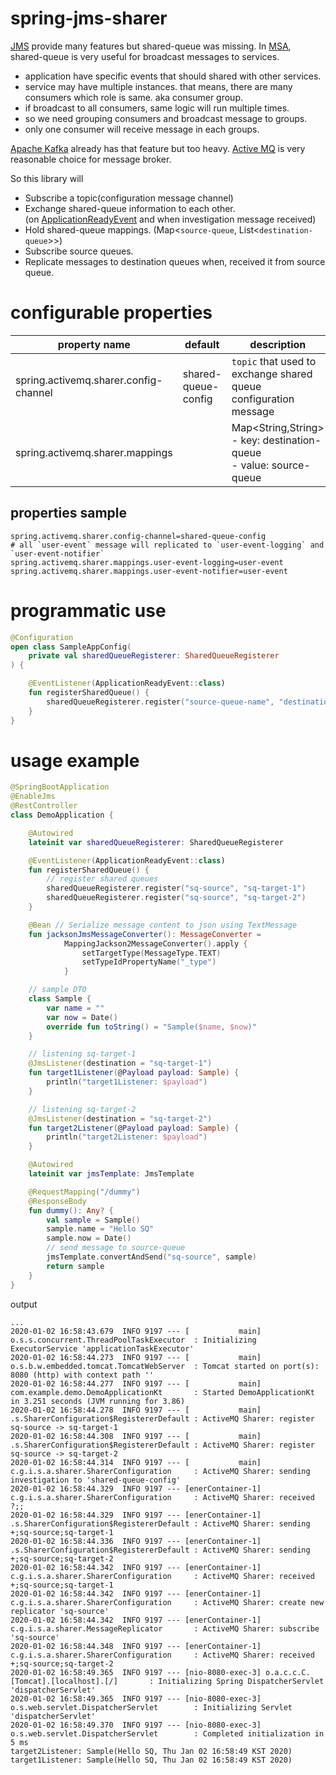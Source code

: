 # spring-jms-sharer
[JMS](https://en.wikipedia.org/wiki/Java_Message_Service) provide many features but shared-queue was missing.
In [MSA](https://en.wikipedia.org/wiki/Microservices), shared-queue is very useful for broadcast messages to services.

* application have specific events that should shared with other services.
* service may have multiple instances. that means, there are many consumers which role is same. aka consumer group.
* if broadcast to all consumers, same logic will run multiple times.
* so we need grouping consumers and broadcast message to groups.
* only one consumer will receive message in each groups.

[Apache Kafka](https://kafka.apache.org/) already has that feature but too heavy.
[Active MQ](https://activemq.apache.org) is very reasonable choice for message broker.

So this library will
* Subscribe a topic(configuration message channel)
* Exchange shared-queue information to each other.  
    (on [ApplicationReadyEvent](https://docs.spring.io/spring-boot/docs/2.2.2.RELEASE/reference/html/spring-boot-features.html#boot-features-application-events-and-listeners) and when investigation message received)
* Hold shared-queue mappings. (Map&lt;`source-queue`, List&lt;`destination-queue`&gt;&gt;)
* Subscribe source queues.
* Replicate messages to destination queues when, received it from source queue.

# configurable properties
| property name | default | description |
| ---- | ---- | ---- |
| spring.activemq.sharer.config-channel | shared-queue-config | `topic` that used to exchange shared queue configuration message |
| spring.activemq.sharer.mappings |  | Map&lt;String,String&gt; <br> - key: destination-queue <br> - value: source-queue |
## properties sample
```properties
spring.activemq.sharer.config-channel=shared-queue-config
# all `user-event` message will replicated to `user-event-logging` and `user-event-notifier` 
spring.activemq.sharer.mappings.user-event-logging=user-event
spring.activemq.sharer.mappings.user-event-notifier=user-event
```

# programmatic use
```kotlin
@Configuration
open class SampleAppConfig(
    private val sharedQueueRegisterer: SharedQueueRegisterer
) {

    @EventListener(ApplicationReadyEvent::class)
    fun registerSharedQueue() {
        sharedQueueRegisterer.register("source-queue-name", "destination-queue-name")
    }
}
```

# usage example
```kotlin
@SpringBootApplication
@EnableJms
@RestController
class DemoApplication {

    @Autowired
    lateinit var sharedQueueRegisterer: SharedQueueRegisterer

    @EventListener(ApplicationReadyEvent::class)
    fun registerSharedQueue() {
        // register shared queues
        sharedQueueRegisterer.register("sq-source", "sq-target-1")
        sharedQueueRegisterer.register("sq-source", "sq-target-2")
    }

    @Bean // Serialize message content to json using TextMessage
    fun jacksonJmsMessageConverter(): MessageConverter =
            MappingJackson2MessageConverter().apply {
                setTargetType(MessageType.TEXT)
                setTypeIdPropertyName("_type")
            }

    // sample DTO
    class Sample {
        var name = ""
        var now = Date()
        override fun toString() = "Sample($name, $now)"
    }

    // listening sq-target-1
    @JmsListener(destination = "sq-target-1")
    fun target1Listener(@Payload payload: Sample) {
        println("target1Listener: $payload")
    }

    // listening sq-target-2
    @JmsListener(destination = "sq-target-2")
    fun target2Listener(@Payload payload: Sample) {
        println("target2Listener: $payload")
    }

    @Autowired
    lateinit var jmsTemplate: JmsTemplate

    @RequestMapping("/dummy")
    @ResponseBody
    fun dummy(): Any? {
        val sample = Sample()
        sample.name = "Hello SQ"
        sample.now = Date()
        // send message to source-queue
        jmsTemplate.convertAndSend("sq-source", sample)
        return sample
    }
}
```
output
```text
...
2020-01-02 16:58:43.679  INFO 9197 --- [           main] o.s.s.concurrent.ThreadPoolTaskExecutor  : Initializing ExecutorService 'applicationTaskExecutor'
2020-01-02 16:58:44.273  INFO 9197 --- [           main] o.s.b.w.embedded.tomcat.TomcatWebServer  : Tomcat started on port(s): 8080 (http) with context path ''
2020-01-02 16:58:44.277  INFO 9197 --- [           main] com.example.demo.DemoApplicationKt       : Started DemoApplicationKt in 3.251 seconds (JVM running for 3.86)
2020-01-02 16:58:44.278  INFO 9197 --- [           main] .s.SharerConfiguration$RegistererDefault : ActiveMQ Sharer: register sq-source -> sq-target-1
2020-01-02 16:58:44.308  INFO 9197 --- [           main] .s.SharerConfiguration$RegistererDefault : ActiveMQ Sharer: register sq-source -> sq-target-2
2020-01-02 16:58:44.314  INFO 9197 --- [           main] c.g.i.s.a.sharer.SharerConfiguration     : ActiveMQ Sharer: sending investigation to 'shared-queue-config'
2020-01-02 16:58:44.329  INFO 9197 --- [enerContainer-1] c.g.i.s.a.sharer.SharerConfiguration     : ActiveMQ Sharer: received ?;;
2020-01-02 16:58:44.329  INFO 9197 --- [enerContainer-1] .s.SharerConfiguration$RegistererDefault : ActiveMQ Sharer: sending +;sq-source;sq-target-1
2020-01-02 16:58:44.336  INFO 9197 --- [enerContainer-1] .s.SharerConfiguration$RegistererDefault : ActiveMQ Sharer: sending +;sq-source;sq-target-2
2020-01-02 16:58:44.342  INFO 9197 --- [enerContainer-1] c.g.i.s.a.sharer.SharerConfiguration     : ActiveMQ Sharer: received +;sq-source;sq-target-1
2020-01-02 16:58:44.342  INFO 9197 --- [enerContainer-1] c.g.i.s.a.sharer.SharerConfiguration     : ActiveMQ Sharer: create new replicator 'sq-source'
2020-01-02 16:58:44.342  INFO 9197 --- [enerContainer-1] c.g.i.s.a.sharer.MessageReplicator       : ActiveMQ Sharer: subscribe 'sq-source'
2020-01-02 16:58:44.348  INFO 9197 --- [enerContainer-1] c.g.i.s.a.sharer.SharerConfiguration     : ActiveMQ Sharer: received +;sq-source;sq-target-2
2020-01-02 16:58:49.365  INFO 9197 --- [nio-8080-exec-3] o.a.c.c.C.[Tomcat].[localhost].[/]       : Initializing Spring DispatcherServlet 'dispatcherServlet'
2020-01-02 16:58:49.365  INFO 9197 --- [nio-8080-exec-3] o.s.web.servlet.DispatcherServlet        : Initializing Servlet 'dispatcherServlet'
2020-01-02 16:58:49.370  INFO 9197 --- [nio-8080-exec-3] o.s.web.servlet.DispatcherServlet        : Completed initialization in 5 ms
target2Listener: Sample(Hello SQ, Thu Jan 02 16:58:49 KST 2020)
target1Listener: Sample(Hello SQ, Thu Jan 02 16:58:49 KST 2020)
```
